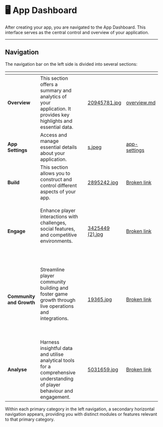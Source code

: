 # 🖥️ App Dashboard

After creating your app, you are navigated to the App Dashboard. This interface serves as the central control and overview of your application.

***

## Navigation&#x20;

The navigation bar on the left side is divided into several sections:

<table data-view="cards" data-full-width="false"><thead><tr><th></th><th></th><th data-hidden></th><th data-hidden data-card-cover data-type="files"></th><th data-hidden data-card-target data-type="content-ref"></th></tr></thead><tbody><tr><td><strong>Overview</strong></td><td>This section offers a summary and analytics of your application. It provides key highlights and essential data.</td><td></td><td><a href="../.gitbook/assets/20945781.jpg">20945781.jpg</a></td><td><a href="overview.md">overview.md</a></td></tr><tr><td><strong>App Settings</strong></td><td>Access and manage essential details about your application.</td><td></td><td><a href="../.gitbook/assets/s.jpeg">s.jpeg</a></td><td><a href="app-settings/">app-settings</a></td></tr><tr><td><strong>Build</strong></td><td>This section allows you to construct and control different aspects of your app.</td><td></td><td><a href="../.gitbook/assets/2895242.jpg">2895242.jpg</a></td><td><a href="broken-reference">Broken link</a></td></tr><tr><td><strong>Engage</strong></td><td><p>Enhance player interactions with challenges, social features, and competitive environments.</p><p><br></p></td><td></td><td><a href="../.gitbook/assets/3425449 (2).jpg">3425449 (2).jpg</a></td><td><a href="broken-reference">Broken link</a></td></tr><tr><td><strong>Community and Growth</strong></td><td><p>Streamline player community building and foster game growth through live operations and integrations.</p><p><br></p></td><td></td><td><a href="../.gitbook/assets/19365.jpg">19365.jpg</a></td><td><a href="broken-reference">Broken link</a></td></tr><tr><td><strong>Analyse</strong></td><td>Harness insightful data and utilise analytical tools for a comprehensive understanding of player behaviour and engagement.</td><td></td><td><a href="../.gitbook/assets/5031659.jpg">5031659.jpg</a></td><td><a href="broken-reference">Broken link</a></td></tr></tbody></table>

Within each primary category in the left navigation, a secondary horizontal navigation appears, providing you with distinct modules or features relevant to that primary category.
